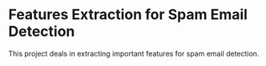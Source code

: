 # **Features Extraction for Spam Email Detection**
This project deals in extracting important features for spam email detection.
